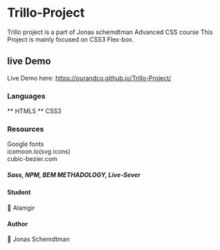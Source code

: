 # Trillo-Project
Trillo project is a part of Jonas schemdtman Advanced CSS course
This Project is mainly focused on CSS3 Flex-box.

## live Demo
Live Demo here: https://ourandco.github.io/Trillo-Project/

### Languages
** HTML5
** CSS3

### Resources
Google fonts<br />
icomoon.io(svg icons)<br />
cubic-bezier.com<br />

##### Sass, NPM, BEM METHADOLOGY, Live-Sever

#### Student
:bust_in_silhouette: Alamgir

#### Author
:bust_in_silhouette: Jonas Schemdtman
